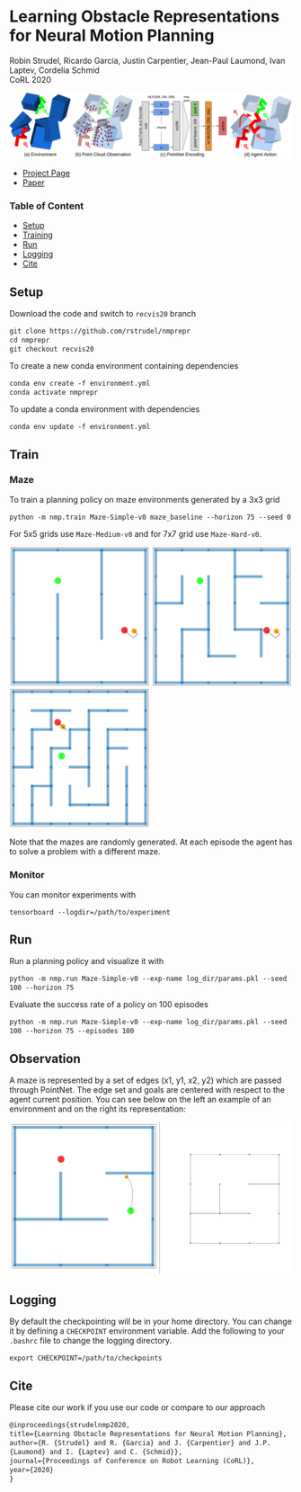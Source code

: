 # Learning Obstacle Representations for Neural Motion Planning

Robin Strudel, Ricardo Garcia, Justin Carpentier, Jean-Paul Laumond, Ivan Laptev, Cordelia Schmid\
CoRL 2020

![](images/overview.png)

- [Project Page](https://www.di.ens.fr/willow/research/nmp_repr/)
- [Paper](https://arxiv.org/abs/2008.11174)



### Table of Content

- [Setup](#setup)
- [Training](#train)
- [Run](#run)
- [Logging](#logging)
- [Cite](#cite)


## Setup

Download the code and switch to `recvis20` branch
```
git clone https://github.com/rstrudel/nmprepr
cd nmprepr
git checkout recvis20
```

To create a new conda environment containing dependencies
```
conda env create -f environment.yml
conda activate nmprepr
```

To update a conda environment with dependencies
```
conda env update -f environment.yml
```

## Train

### Maze

To train a planning policy on maze environments generated by a 3x3 grid
```
python -m nmp.train Maze-Simple-v0 maze_baseline --horizon 75 --seed 0
```

For 5x5 grids use `Maze-Medium-v0` and for 7x7 grid use `Maze-Hard-v0`.
<p float="center">
    <img src="images/easy.png" width="250">
    <img src="images/medium.png" width="250">
    <img src="images/hard.png" width="250">
</p>

Note that the mazes are randomly generated. At each episode the agent has to solve a problem with a different maze.

### Monitor

You can monitor experiments with
```
tensorboard --logdir=/path/to/experiment
```

## Run

Run a planning policy and visualize it with
```
python -m nmp.run Maze-Simple-v0 --exp-name log_dir/params.pkl --seed 100 --horizon 75
```
       
Evaluate the success rate of a policy on 100 episodes
```
python -m nmp.run Maze-Simple-v0 --exp-name log_dir/params.pkl --seed 100 --horizon 75 --episodes 100
```

## Observation

A maze is represented by a set of edges (x1, y1, x2, y2) which are passed through PointNet.
The edge set and goals are centered with respect to the agent current position. You can see below on the left an example of an environment and on the right its representation:

<img src="images/maze_repr.png" width="600">

## Logging

By default the checkpointing will be in your home directory. You can change it by defining a `CHECKPOINT` environment variable. Add the following to your `.bashrc` file to change the logging directory.
```
export CHECKPOINT=/path/to/checkpoints
```

## Cite

Please cite our work if you use our code or compare to our approach
```
@inproceedings{strudelnmp2020,
title={Learning Obstacle Representations for Neural Motion Planning},
author={R. {Strudel} and R. {Garcia} and J. {Carpentier} and J.P. {Laumond} and I. {Laptev} and C. {Schmid}},
journal={Proceedings of Conference on Robot Learning (CoRL)},
year={2020}
}
```
